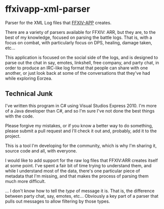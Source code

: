 ffxivapp-xml-parser
===================

Parser for the XML Log files that [FFXIV-APP](http://ffxiv-app.com/) creates.

There are a variety of parsers available for FFXIV: ARR, but they are, to the best of my knowledge, focused on parsing the battle logs.  That is, with a focus on combat, with particularly focus on DPS, healing, damage taken, etc...

This application is focused on the social side of the logs, and is designed to parse out the chat in say, emotes, linkshell, free company, and party chat, in order to produce an IRC-like log format that people can share with one another, or just look back at some of the conversations that they've had while exploring Eorzea.

Technical Junk
--------------
I've written this program in C# using Visual Studios Express 2010.  I'm more of a Java developer than C#, and so I'm sure I've not done the best things with the code.

Please forgive my mistakes, or if you know a better way to do something, please submit a pull request and I'll check it out and, probably, add it to the project.

This is a tool I'm developing for the community, which is why I'm sharing it, source code and all, with everyone.

I would like to add support for the raw log files that FFXIV:ARR creates itself at some point.  I've spent a fair bit of time trying to understand them, and while I understand most of the data, there's one particular piece of metadata that I'm missing, and that makes the process of parsing them much more difficult.

... I don't know how to tell the _type_ of message it is.  That is, the difference between party chat, say, emotes, etc...  Obviously a key part of a parser that pulls out messages to allow filtering by those types.
